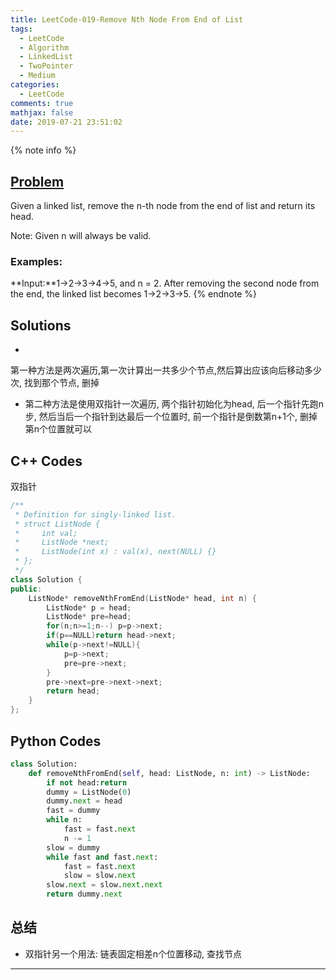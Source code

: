 ```yaml
---
title: LeetCode-019-Remove Nth Node From End of List
tags:
  - LeetCode
  - Algorithm
  - LinkedList
  - TwoPointer
  - Medium
categories:
  - LeetCode
comments: true
mathjax: false
date: 2019-07-21 23:51:02
---
```


<meta name="referrer" content="no-referrer" />

{% note info %}
## [Problem](https://leetcode-cn.com/problems/remove-nth-node-from-end-of-list/submissions/)   
Given a linked list, remove the n-th node from the end of list and return its head.

Note:
Given n will always be valid.

### Examples:
**Input:**1->2->3->4->5, and n = 2.
After removing the second node from the end, the linked list becomes 1->2->3->5.
{% endnote %}
<!--more-->

## Solutions
-
第一种方法是两次遍历,第一次计算出一共多少个节点,然后算出应该向后移动多少次,
找到那个节点, 删掉
- 第二种方法是使用双指针一次遍历, 两个指针初始化为head,
后一个指针先跑n步, 然后当后一个指针到达最后一个位置时,
前一个指针是倒数第n+1个, 删掉第n个位置就可以

## C++ Codes
双指针
```C++
/**
 * Definition for singly-linked list.
 * struct ListNode {
 *     int val;
 *     ListNode *next;
 *     ListNode(int x) : val(x), next(NULL) {}
 * };
 */
class Solution {
public:
    ListNode* removeNthFromEnd(ListNode* head, int n) {
        ListNode* p = head;
        ListNode* pre=head;
        for(n;n>=1;n--) p=p->next;
        if(p==NULL)return head->next;
        while(p->next!=NULL){
            p=p->next;
            pre=pre->next;
        }
        pre->next=pre->next->next;
        return head;
    }
};
```

## Python Codes

```python
class Solution:
    def removeNthFromEnd(self, head: ListNode, n: int) -> ListNode:
        if not head:return 
        dummy = ListNode(0)
        dummy.next = head
        fast = dummy
        while n:
            fast = fast.next
            n -= 1
        slow = dummy
        while fast and fast.next:
            fast = fast.next
            slow = slow.next
        slow.next = slow.next.next
        return dummy.next
```

## 总结
- 双指针另一个用法: 链表固定相差n个位置移动, 查找节点

------
